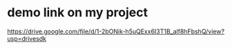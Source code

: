 # demo link on my project
https://drive.google.com/file/d/1-2bONik-h5uQExx6I3T1B_alf8hFbshQ/view?usp=drivesdk
